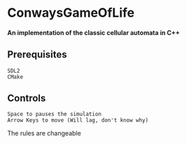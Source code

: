 # ConwaysGameOfLife
#### An implementation of the classic cellular automata in C++

## Prerequisites
    SDL2
    CMake
#### 

## Controls
    Space to pauses the simulation
    Arrow Keys to move (Will lag, don't know why)
    

The rules are changeable

